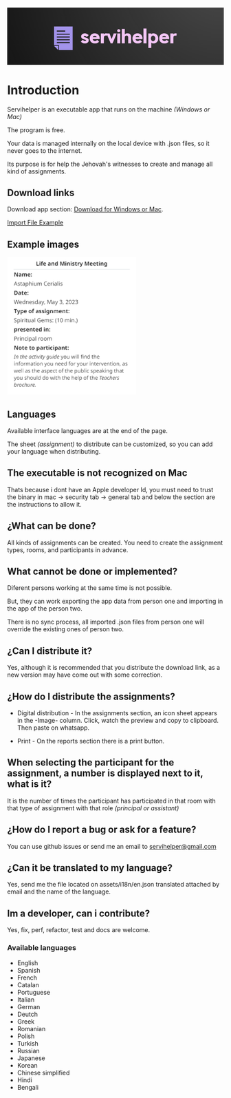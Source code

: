 ![logo](./pictures/servihelper-logo.png)

# Introduction

Servihelper is an executable app that runs on the machine _(Windows or Mac)_

The program is free.

Your data is managed internally on the local device with .json files, so it never goes to the internet.

Its purpose is for help the Jehovah's witnesses to create and manage all kind of assignments.

## Download links

Download app section: [Download for Windows or Mac](https://github.com/TitoMoi/servihelper/releases).

[Import File Example](https://drive.google.com/drive/folders/1h3LLPwzKukYT3AXiMMLlcggHyi4ZafNH?usp=sharing)

## Example images

<img src="./pictures/assignment-example.png" alt= "example" width="300" height="320">

## Languages

Available interface languages are at the end of the page.

The sheet _(assignment)_ to distribute can be customized, so you can add your language when distributing.

## The executable is not recognized on Mac

Thats because i dont have an Apple developer Id, you must need to trust the binary in mac -> security tab -> general tab and below the section are the instructions to allow it.

## ¿What can be done?

All kinds of assignments can be created. You need to create the assignment types, rooms, and participants in advance.

## What cannot be done or implemented?

Diferent persons working at the same time is not possible.

But, they can work exporting the app data from person one and importing in the app of the person two.

There is no sync process, all imported .json files from person one will override the existing ones of person two.

## ¿Can I distribute it?

Yes, although it is recommended that you distribute the download link, as a new version may have come out with some correction.

## ¿How do I distribute the assignments?

- Digital distribution - In the assignments section, an icon sheet appears in the -Image- column. Click, watch the preview and copy to clipboard. Then paste on whatsapp.

- Print - On the reports section there is a print button.

## When selecting the participant for the assignment, a number is displayed next to it, what is it?

It is the number of times the participant has participated in that room with that type of assignment with that role _(principal or assistant)_

## ¿How do I report a bug or ask for a feature?

You can use github issues or send me an email to servihelper@gmail.com

## ¿Can it be translated to my language?

Yes, send me the file located on assets/i18n/en.json translated attached by email and the name of the language.

## Im a developer, can i contribute?

Yes, fix, perf, refactor, test and docs are welcome.

### Available languages

- English
- Spanish
- French
- Catalan
- Portuguese
- Italian
- German
- Deutch
- Greek
- Romanian
- Polish
- Turkish
- Russian
- Japanese
- Korean
- Chinese simplified
- Hindi
- Bengali
